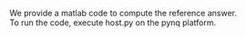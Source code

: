 We provide a matlab code to compute the reference answer.<br/>
To run the code, execute host.py on the pynq platform.